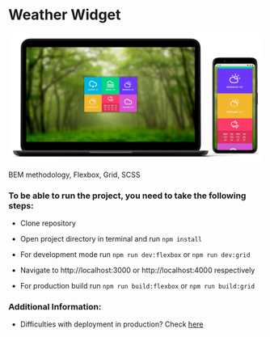 # Weather Widget
<img src="preview.jpg" />

BEM methodology, Flexbox, Grid, SCSS

### To be able to run the project, you need to take the following steps:

*  Clone repository

*  Open project directory in terminal and run `npm install`

*  For development mode run `npm run dev:flexbox` or `npm run dev:grid`

* Navigate to http://localhost:3000 or http://localhost:4000 respectively

*  For production build run `npm run build:flexbox` or `npm run build:grid`

### Additional Information:

*  Difficulties with deployment in production? Check [here](https://en.parceljs.org/getting_started.html)

